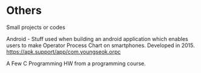 # Others
Small projects or codes

Android - Stuff used when building an android application which enables users to make Operator Process Chart on smartphones. Developed in 2015. https://apk.support/app/com.youngseok.orpc


A Few C Programming HW from a programming course.

